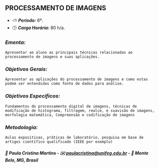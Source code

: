 ## PROCESSAMENTO DE IMAGENS

* :partly_sunny: ***Período:*** 6º.
* :clock3: ***Carga Horária:*** 80 h/a.
 
### *Ementa:*
    Apresentar ao aluno as principais técnicas relacionadas ao processamento de imagens e suas aplicações.
 
### *Objetivos Gerais:*
    Apresentar as aplicações do processamento de imagens e como estas podem ser entendidas como fonte de dados para análise.
 
### *Objetivos Específicos:*
    Fundamentos do processamento digital de imagens, técnicas de modificação de histograma, filtragem, realce, e suavisão de imagens, morfologia matemática, Compreensão e codificação de imagens
 
### *Metodologia:*
    Aulas expositivas, práticas de laboratório, pesquisa em base de artigos científico qualificado (IEEE por exemplo)
 

##### :busts_in_silhouette: Paula Cristina Martins - :envelope: paulacristina@unifeg.edu.br - :house_with_garden: Monte Belo, MG, Brasil